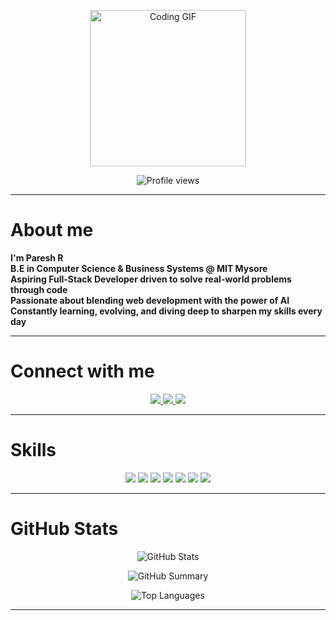 <p align="center">
  <img src="https://media.giphy.com/media/qgQUggAC3Pfv687qPC/giphy.gif" width="250" alt="Coding GIF"/>
</p>

<p align="center">
  <img src="https://komarev.com/ghpvc/?username=Paresh-Gowda&label=Profile%20views&color=0e75b6&style=flat" alt="Profile views" />
</p>

---

# About me
**I'm Paresh R**<br>
**B.E in Computer Science & Business Systems @ MIT Mysore**<br>
**Aspiring Full-Stack Developer driven to solve real-world problems through code**<br>
**Passionate about blending web development with the power of AI**<br>
**Constantly learning, evolving, and diving deep to sharpen my skills every day**

---

# Connect with me
<p align="center">
  <a href="https://instagram.com/paresh_gowda">
    <img src="https://img.shields.io/badge/Instagram-%23E4405F.svg?style=for-the-badge&logo=Instagram&logoColor=white" />
  </a>
  <a href="https://linkedin.com/in/paresh-r">
    <img src="https://img.shields.io/badge/LinkedIn-%230077B5.svg?style=for-the-badge&logo=LinkedIn&logoColor=white" />
  </a>
  <a href="mailto:pareshgowda16@gmail.com">
    <img src="https://img.shields.io/badge/Gmail-D14836?style=for-the-badge&logo=Gmail&logoColor=white" />
  </a>
</p>

---

# Skills
<p align="center">
  <img src="https://img.shields.io/badge/-HTML-E34F26?style=for-the-badge&logo=html5&logoColor=white" />
  <img src="https://img.shields.io/badge/-CSS-1572B6?style=for-the-badge&logo=css3&logoColor=white" />
  <img src="https://img.shields.io/badge/JavaScript-F7DF1E?style=for-the-badge&logo=javascript&logoColor=black" />
  <img src="https://img.shields.io/badge/-C-00599C?style=for-the-badge&logo=c&logoColor=white" />
  <img src="https://img.shields.io/badge/-AI%20Tools-FF6F61?style=for-the-badge&logo=artificial-intelligence&logoColor=white" />
  <img src="https://img.shields.io/badge/GitHub-181717?style=for-the-badge&logo=github&logoColor=white" />
  <img src="https://img.shields.io/badge/Power_BI-F2C811?style=for-the-badge&logo=powerbi&logoColor=black" />
</p>

---

# GitHub Stats
<p align="center">
  <img src="https://denvercoder1-github-readme-stats.vercel.app/api?username=Paresh-Gowda&show_icons=true&count_private=true&theme=react&border_color=7F3FBF&bg_color=0D1117&title_color=F85D7F&icon_color=F8D866" alt="GitHub Stats" />
</p>

<p align="center">
  <img src="https://github-profile-summary-cards.vercel.app/api/cards/profile-details?username=Paresh-Gowda&theme=radical" alt="GitHub Summary" />
</p>

<p align="center">
  <img src="https://denvercoder1-github-readme-stats.vercel.app/api/top-langs/?username=Paresh-Gowda&langs_count=8&layout=compact&theme=react&border_color=7F3FBF&bg_color=0D1117&title_color=F85D7F&icon_color=F8D866" alt="Top Languages" />
</p>

---
